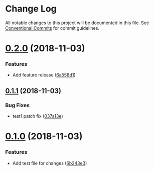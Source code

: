 # Change Log

All notable changes to this project will be documented in this file.
See [Conventional Commits](https://conventionalcommits.org) for commit guidelines.

# [0.2.0](https://github.com/amphro/test-lerna/compare/@amphro/lerna-test-1@0.1.1...@amphro/lerna-test-1@0.2.0) (2018-11-03)


### Features

* Add feature release ([6a558d1](https://github.com/amphro/test-lerna/commit/6a558d1))





## [0.1.1](https://github.com/amphro/test-lerna/compare/@amphro/lerna-test-1@0.1.0...@amphro/lerna-test-1@0.1.1) (2018-11-03)


### Bug Fixes

* test1 patch fix ([037a13e](https://github.com/amphro/test-lerna/commit/037a13e))





# [0.1.0](https://github.com/amphro/test-lerna/compare/@amphro/lerna-test-1@0.0.1...@amphro/lerna-test-1@0.1.0) (2018-11-03)


### Features

* Add test file for changes ([6b243e3](https://github.com/amphro/test-lerna/commit/6b243e3))
